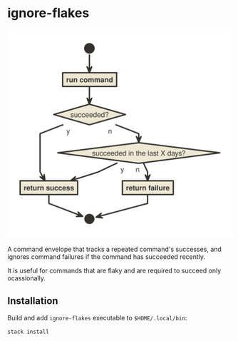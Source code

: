 # ignore-flakes

![activity flow](./readme-assets/ignore-flakes-flow.svg)

A command envelope that tracks a repeated command's successes, and ignores
command failures if the command has succeeded recently.

It is useful for commands that are flaky and are required to succeed only
ocassionally.

## Installation

Build and add `ignore-flakes` executable to `$HOME/.local/bin`:

```bash
stack install
```
